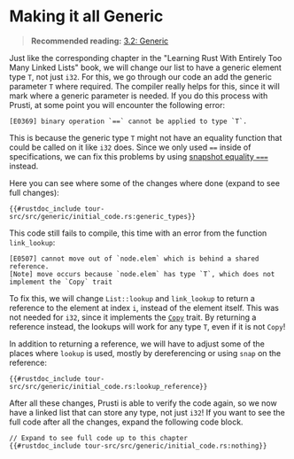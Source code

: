 # Making it all Generic

> **Recommended reading:** 
> [3.2: Generic](https://rust-unofficial.github.io/too-many-lists/second-generic.html)

Just like the corresponding chapter in the "Learning Rust With Entirely Too Many Linked Lists" book, we will change our list to have a generic element type `T`, not just `i32`. For this, we go through our code an add the generic parameter `T` where required. The compiler really helps for this, since it will mark where a generic parameter is needed.
If you do this process with Prusti, at some point you will encounter the following error:
```plain
[E0369] binary operation `==` cannot be applied to type `T`.
```
This is because the generic type `T` might not have an equality function that could be called on it like `i32` does. Since we only used `==` inside of specifications, we can fix this problems by using [snapshot equality `===`](../syntax.md#snapshot-equality) instead.

Here you can see where some of the changes where done (expand to see full changes):

```rust,noplaypen
{{#rustdoc_include tour-src/src/generic/initial_code.rs:generic_types}}
```

This code still fails to compile, this time with an error from the function `link_lookup`:
```plain
[E0507] cannot move out of `node.elem` which is behind a shared reference.
[Note] move occurs because `node.elem` has type `T`, which does not implement the `Copy` trait
```

To fix this, we will change `List::lookup` and `link_lookup` to return a reference to the element at index `i`, instead of the element itself. This was not needed for `i32`, since it implements the [`Copy`](https://doc.rust-lang.org/std/marker/trait.Copy.html) trait. By returning a reference instead, the lookups will work for any type `T`, even if it is not `Copy`!

In addition to returning a reference, we will have to adjust some of the places where `lookup` is used, mostly by dereferencing or using `snap` on the reference:

```rust,noplaypen
{{#rustdoc_include tour-src/src/generic/initial_code.rs:lookup_reference}}
```

After all these changes, Prusti is able to verify the code again, so we now have a linked list that can store any type, not just `i32`!
If you want to see the full code after all the changes, expand the following code block.

```rust,noplaypen
// Expand to see full code up to this chapter
{{#rustdoc_include tour-src/src/generic/initial_code.rs:nothing}}
```